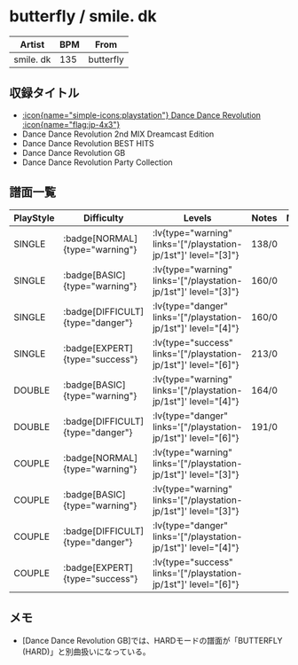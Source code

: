 # butterfly / smile. dk

|Artist|BPM|From|
|------|---|----|
|smile. dk|135|butterfly|

## 収録タイトル

- [:icon{name="simple-icons:playstation"} Dance Dance Revolution :icon{name="flag:jp-4x3"}](/playstation-jp/1st)
- Dance Dance Revolution 2nd MIX Dreamcast Edition
- Dance Dance Revolution BEST HITS
- Dance Dance Revolution GB
- Dance Dance Revolution Party Collection

## 譜面一覧

|PlayStyle|Difficulty|Levels|Notes|Movie|
|---------|----------|------|-----|-----|
|SINGLE| :badge[NORMAL]{type="warning"}| :lv{type="warning" links='["/playstation-jp/1st"]' level="[3]"}|138/0||
|SINGLE| :badge[BASIC]{type="warning"}| :lv{type="warning" links='["/playstation-jp/1st"]' level="[3]"}|160/0||
|SINGLE| :badge[DIFFICULT]{type="danger"}| :lv{type="danger" links='["/playstation-jp/1st"]' level="[4]"}|160/0||
|SINGLE| :badge[EXPERT]{type="success"}| :lv{type="success" links='["/playstation-jp/1st"]' level="[6]"}|213/0||
|DOUBLE| :badge[BASIC]{type="warning"}| :lv{type="warning" links='["/playstation-jp/1st"]' level="[4]"}|164/0||
|DOUBLE| :badge[DIFFICULT]{type="danger"}| :lv{type="danger" links='["/playstation-jp/1st"]' level="[6]"}|191/0||
|COUPLE| :badge[NORMAL]{type="warning"}| :lv{type="warning" links='["/playstation-jp/1st"]' level="[3]"}|||
|COUPLE| :badge[BASIC]{type="warning"}| :lv{type="warning" links='["/playstation-jp/1st"]' level="[3]"}|||
|COUPLE| :badge[DIFFICULT]{type="danger"}| :lv{type="danger" links='["/playstation-jp/1st"]' level="[4]"}|||
|COUPLE| :badge[EXPERT]{type="success"}| :lv{type="success" links='["/playstation-jp/1st"]' level="[6]"}|||

## メモ

- [Dance Dance Revolution GB]では、HARDモードの譜面が「BUTTERFLY (HARD)」と別曲扱いになっている。